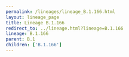```yaml
---
permalink: /lineages/lineage_B.1.166.html
layout: lineage_page
title: Lineage B.1.166
redirect_to: ../lineage.html?lineage=B.1.166
lineage: B.1.166
parent: B.1
children: ['B.1.166']
---
```


